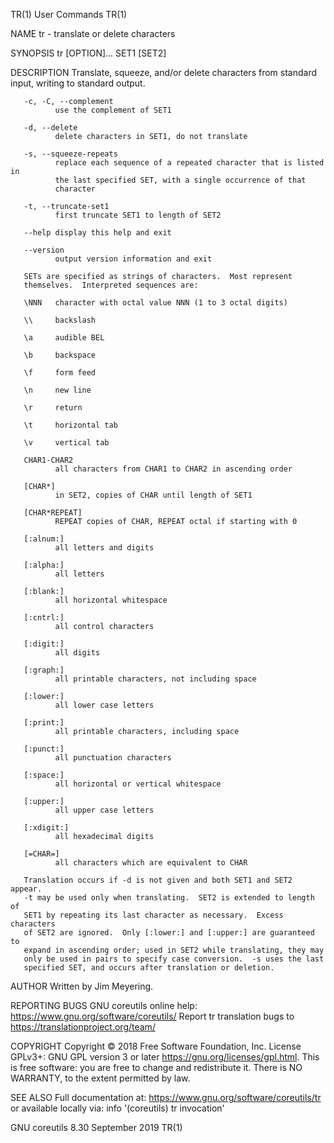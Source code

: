 TR(1)                            User Commands                           TR(1)

NAME
       tr - translate or delete characters

SYNOPSIS
       tr [OPTION]... SET1 [SET2]

DESCRIPTION
       Translate, squeeze, and/or delete characters from standard input,
       writing to standard output.

       -c, -C, --complement
              use the complement of SET1

       -d, --delete
              delete characters in SET1, do not translate

       -s, --squeeze-repeats
              replace each sequence of a repeated character that is listed in
              the last specified SET, with a single occurrence of that
              character

       -t, --truncate-set1
              first truncate SET1 to length of SET2

       --help display this help and exit

       --version
              output version information and exit

       SETs are specified as strings of characters.  Most represent
       themselves.  Interpreted sequences are:

       \NNN   character with octal value NNN (1 to 3 octal digits)

       \\     backslash

       \a     audible BEL

       \b     backspace

       \f     form feed

       \n     new line

       \r     return

       \t     horizontal tab

       \v     vertical tab

       CHAR1-CHAR2
              all characters from CHAR1 to CHAR2 in ascending order

       [CHAR*]
              in SET2, copies of CHAR until length of SET1

       [CHAR*REPEAT]
              REPEAT copies of CHAR, REPEAT octal if starting with 0

       [:alnum:]
              all letters and digits

       [:alpha:]
              all letters

       [:blank:]
              all horizontal whitespace

       [:cntrl:]
              all control characters

       [:digit:]
              all digits

       [:graph:]
              all printable characters, not including space

       [:lower:]
              all lower case letters

       [:print:]
              all printable characters, including space

       [:punct:]
              all punctuation characters

       [:space:]
              all horizontal or vertical whitespace

       [:upper:]
              all upper case letters

       [:xdigit:]
              all hexadecimal digits

       [=CHAR=]
              all characters which are equivalent to CHAR

       Translation occurs if -d is not given and both SET1 and SET2 appear.
       -t may be used only when translating.  SET2 is extended to length of
       SET1 by repeating its last character as necessary.  Excess characters
       of SET2 are ignored.  Only [:lower:] and [:upper:] are guaranteed to
       expand in ascending order; used in SET2 while translating, they may
       only be used in pairs to specify case conversion.  -s uses the last
       specified SET, and occurs after translation or deletion.

AUTHOR
       Written by Jim Meyering.

REPORTING BUGS
       GNU coreutils online help: <https://www.gnu.org/software/coreutils/>
       Report tr translation bugs to <https://translationproject.org/team/>

COPYRIGHT
       Copyright © 2018 Free Software Foundation, Inc.  License GPLv3+: GNU
       GPL version 3 or later <https://gnu.org/licenses/gpl.html>.
       This is free software: you are free to change and redistribute it.
       There is NO WARRANTY, to the extent permitted by law.

SEE ALSO
       Full documentation at: <https://www.gnu.org/software/coreutils/tr>
       or available locally via: info '(coreutils) tr invocation'

GNU coreutils 8.30              September 2019                           TR(1)

